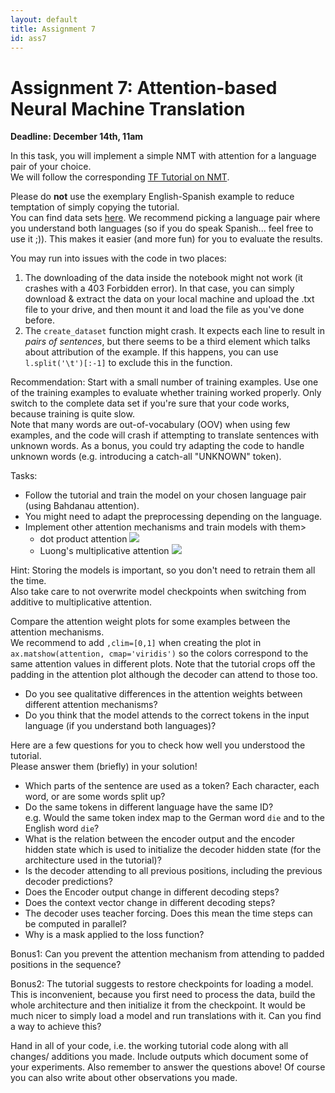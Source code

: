 ```yaml
---
layout: default
title: Assignment 7
id: ass7
---
```


# Assignment 7: Attention-based Neural Machine Translation
**Deadline: December 14th, 11am**

In this task, you will implement a simple NMT with attention for a language pair 
of your choice.  
We will follow the corresponding 
[TF Tutorial on NMT](https://www.tensorflow.org/tutorials/text/nmt_with_attention).  

Please do **not** use the exemplary English-Spanish example to reduce temptation
 of simply copying the tutorial.  
You can find data sets [here](http://www.manythings.org/anki/). We recommend
 picking a language pair where you understand both languages (so if you do speak 
 Spanish... feel free to use it ;)). 
This makes it easier (and more fun) for you to evaluate the results.

You may run into issues with the code in two places:
1. The downloading of the data inside the notebook might not work (it crashes
with a 403 Forbidden error). In that case, you can simply download & extract the
data on your local machine and upload the .txt file to your drive, and then mount
it and load the file as you've done before.
2. The `create_dataset` function might crash. It expects each line to result in
*pairs of sentences*, but there seems to be a third element which talks about
attribution of the example. If this happens, you can use `l.split('\t')[:-1]` to
exclude this in the function.

Recommendation: Start with a small number of training examples. Use one of the 
training examples to evaluate whether training worked properly. 
Only switch to the complete data set if you're sure that your code works, 
because training is quite slow.  
Note that many words are out-of-vocabulary (OOV) when using few examples, and the
code will crash if attempting to translate sentences with unknown words. As a 
bonus, you could try adapting the code to handle unknown words (e.g. introducing
a catch-all "UNKNOWN" token).

Tasks:
- Follow the tutorial and train the model on your chosen language pair 
(using Bahdanau attention).
- You might need to adapt the preprocessing depending on the language.
- Implement other attention mechanisms and train models with them>
  - dot product attention <img src="https://latex.codecogs.com/svg.latex?h_t^T%20\cdot%20\overline{h}_s" />
  - Luong's multiplicative attention <img src="https://latex.codecogs.com/svg.latex?h_t^T%20W%20\overline{h}_s" />

Hint: Storing the models is important, so you don't need to retrain them all the time.  
Also take care to not overwrite model checkpoints when switching from additive to multiplicative attention.

Compare the attention weight plots for some examples between the attention 
mechanisms.  
We recommend to add `,clim=[0,1]` when creating the plot in 
`ax.matshow(attention, cmap='viridis')` so the colors correspond to the same 
attention values in different plots. 
Note that the tutorial crops off the padding in the attention plot although the 
decoder can attend to those too.  
- Do you see qualitative differences in the attention weights between different
 attention mechanisms?  
- Do you think that the model attends to the correct tokens in the input language
 (if you understand both languages)?

Here are a few questions for you to check how well you understood the tutorial.  
Please answer them (briefly) in your solution!  
- Which parts of the sentence are used as a token? Each character, each word, 
or are some words split up?
- Do the same tokens in different language have the same ID?   
  e.g. Would the same token index map to the German word `die` and to the 
  English word `die`?
- What is the relation between the encoder output and the encoder hidden state
 which is used to initialize the decoder hidden state 
 (for the architecture used in the tutorial)?
- Is the decoder attending to all previous positions, including the previous
 decoder predictions?
- Does the Encoder output change in different decoding steps?
- Does the context vector change in different decoding steps?
- The decoder uses teacher forcing. Does this mean the time steps can be computed
 in parallel?
- Why is a mask applied to the loss function?

Bonus1: Can you prevent the attention mechanism from attending to padded
 positions in the sequence?

Bonus2: The tutorial suggests to restore checkpoints for loading a model. 
This is inconvenient, because you first need to process the data, build the 
whole architecture and then initialize it from the checkpoint. 
It would be much nicer to simply load a model and run translations with it.
 Can you find a way to achieve this?

Hand in all of your code, i.e. the working tutorial code along with all changes/
additions you made. Include outputs which document some of your experiments. Also
remember to answer the questions above! Of course you can also write about other
observations you made.